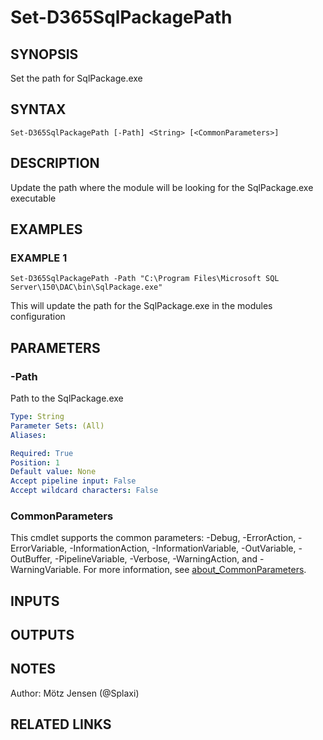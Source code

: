 ﻿---
external help file: d365fo.tools-help.xml
Module Name: d365fo.tools
online version:
schema: 2.0.0
---

# Set-D365SqlPackagePath

## SYNOPSIS
Set the path for SqlPackage.exe

## SYNTAX

```
Set-D365SqlPackagePath [-Path] <String> [<CommonParameters>]
```

## DESCRIPTION
Update the path where the module will be looking for the SqlPackage.exe executable

## EXAMPLES

### EXAMPLE 1
```
Set-D365SqlPackagePath -Path "C:\Program Files\Microsoft SQL Server\150\DAC\bin\SqlPackage.exe"
```

This will update the path for the SqlPackage.exe in the modules configuration

## PARAMETERS

### -Path
Path to the SqlPackage.exe

```yaml
Type: String
Parameter Sets: (All)
Aliases:

Required: True
Position: 1
Default value: None
Accept pipeline input: False
Accept wildcard characters: False
```

### CommonParameters
This cmdlet supports the common parameters: -Debug, -ErrorAction, -ErrorVariable, -InformationAction, -InformationVariable, -OutVariable, -OutBuffer, -PipelineVariable, -Verbose, -WarningAction, and -WarningVariable. For more information, see [about_CommonParameters](http://go.microsoft.com/fwlink/?LinkID=113216).

## INPUTS

## OUTPUTS

## NOTES
Author: Mötz Jensen (@Splaxi)

## RELATED LINKS
